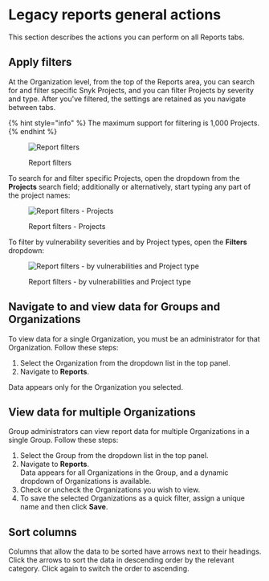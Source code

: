 # Legacy reports general actions

This section describes the actions you can perform on all Reports tabs.

## Apply filters

At the Organization level, from the top of the Reports area, you can search for and filter specific Snyk Projects, and you can filter Projects by severity and type. After you've filtered, the settings are retained as you navigate between tabs.

{% hint style="info" %}
The maximum support for filtering is 1,000 Projects.
{% endhint %}

<figure><img src="../../../.gitbook/assets/uuid-8769c471-9788-dfdf-e3a7-2ffd28ea1011-en.png" alt="Report filters"><figcaption><p>Report filters</p></figcaption></figure>

To search for and filter specific Projects, open the dropdown from the **Projects** search field; additionally or alternatively, start typing any part of the project names:

<figure><img src="../../../.gitbook/assets/uuid-d8df9018-387d-26f4-c735-b50a312b9eb0-en.png" alt="Report filters - Projects"><figcaption><p>Report filters - Projects</p></figcaption></figure>

To filter by vulnerability severities and by Project types, open the **Filters** dropdown:

<figure><img src="../../../.gitbook/assets/mceclip0-29-.png" alt="Report filters - by vulnerabilities and Project type"><figcaption><p>Report filters - by vulnerabilities and Project type</p></figcaption></figure>

## Navigate to and view data for Groups and Organizations

To view data for a single Organization, you must be an administrator for that Organization. Follow these steps:

1. Select the Organization from the dropdown list in the top panel.
2. Navigate to **Reports**.

Data appears only for the Organization you selected.

## View data for multiple Organizations

Group administrators can view report data for multiple Organizations in a single Group. Follow these steps:

1. Select the Group from the dropdown list in the top panel.
2. Navigate to **Reports**.\
   Data appears for all Organizations in the Group, and a dynamic dropdown of Organizations is available.
3. Check or uncheck the Organizations you wish to view.
4. To save the selected Organizations as a quick filter, assign a unique name and then click **Save**.

## Sort columns

Columns that allow the data to be sorted have arrows next to their headings. Click the arrows to sort the data in descending order by the relevant category. Click again to switch the order to ascending.
